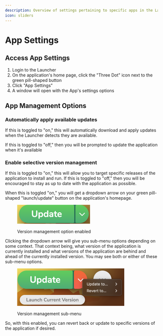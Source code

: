 ```yaml
---
description: Overview of settings pertaining to specific apps in the Launcher
icon: sliders
---
```


# App Settings

## Access App Settings

1. Login to the Launcher
2. On the application's home page, click the "Three Dot" icon next to the green pill-shaped button
3. Click "App Settings"
4. A window will open with the App's settings options

## App Management Options

### Automatically apply available updates

If this is toggled to "on," this will automatically download and apply updates when the Launcher detects they are available.&#x20;

If this is toggled to "off," then you will be prompted to update the application when it's available

### Enable selective version management

If this is toggled to "on," this will allow you to target specific releases of the application to install and run. If this is toggled to "off," then you will be encouraged to stay as up to date with the application as possible.

When this is toggled "on," you will get a dropdown arrow on your green pill-shaped "launch/update" button on the application's homepage.

<figure><img src="../../.gitbook/assets/image.png" alt="" width="240"><figcaption><p>Version management option enabled</p></figcaption></figure>

Clicking the dropdown arrow will give you sub-menu options depending on some context. That context being, what version of the application is currently installed and what versions of the application are behind and ahead of the currently installed version. You may see both or either of these sub-menu options.

<figure><img src="../../.gitbook/assets/image (1).png" alt="" width="353"><figcaption><p>Version management sub-menu</p></figcaption></figure>

So, with this enabled, you can revert back or update to specific versions of the application if desired.



